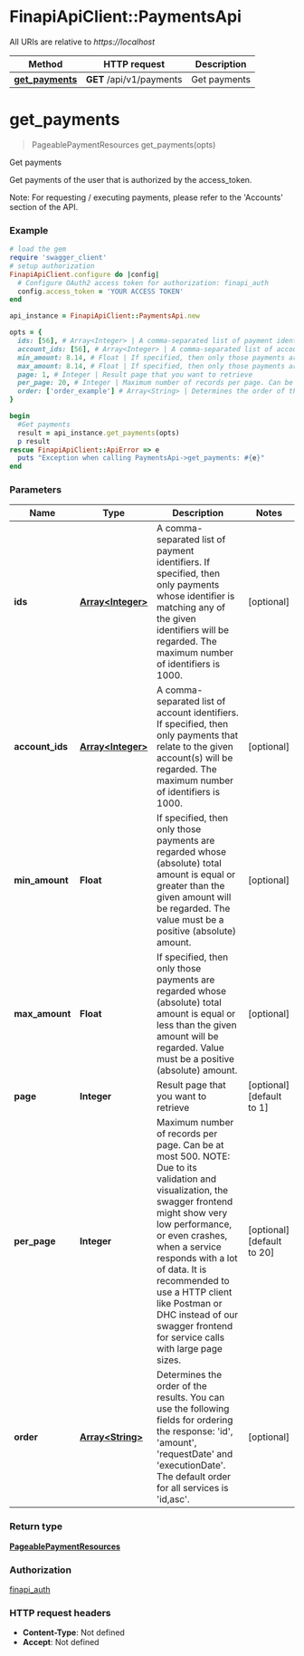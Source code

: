 # FinapiApiClient::PaymentsApi

All URIs are relative to *https://localhost*

Method | HTTP request | Description
------------- | ------------- | -------------
[**get_payments**](PaymentsApi.md#get_payments) | **GET** /api/v1/payments | Get payments


# **get_payments**
> PageablePaymentResources get_payments(opts)

Get payments

Get payments of the user that is authorized by the access_token. <p>Note: For requesting / executing payments, please refer to the 'Accounts' section of the API.</p>

### Example
```ruby
# load the gem
require 'swagger_client'
# setup authorization
FinapiApiClient.configure do |config|
  # Configure OAuth2 access token for authorization: finapi_auth
  config.access_token = 'YOUR ACCESS TOKEN'
end

api_instance = FinapiApiClient::PaymentsApi.new

opts = { 
  ids: [56], # Array<Integer> | A comma-separated list of payment identifiers. If specified, then only payments whose identifier is matching any of the given identifiers will be regarded. The maximum number of identifiers is 1000.
  account_ids: [56], # Array<Integer> | A comma-separated list of account identifiers. If specified, then only payments that relate to the given account(s) will be regarded. The maximum number of identifiers is 1000.
  min_amount: 8.14, # Float | If specified, then only those payments are regarded whose (absolute) total amount is equal or greater than the given amount will be regarded. The value must be a positive (absolute) amount.
  max_amount: 8.14, # Float | If specified, then only those payments are regarded whose (absolute) total amount is equal or less than the given amount will be regarded. Value must be a positive (absolute) amount.
  page: 1, # Integer | Result page that you want to retrieve
  per_page: 20, # Integer | Maximum number of records per page. Can be at most 500. NOTE: Due to its validation and visualization, the swagger frontend might show very low performance, or even crashes, when a service responds with a lot of data. It is recommended to use a HTTP client like Postman or DHC instead of our swagger frontend for service calls with large page sizes.
  order: ['order_example'] # Array<String> | Determines the order of the results. You can use the following fields for ordering the response: 'id', 'amount', 'requestDate' and 'executionDate'. The default order for all services is 'id,asc'.
}

begin
  #Get payments
  result = api_instance.get_payments(opts)
  p result
rescue FinapiApiClient::ApiError => e
  puts "Exception when calling PaymentsApi->get_payments: #{e}"
end
```

### Parameters

Name | Type | Description  | Notes
------------- | ------------- | ------------- | -------------
 **ids** | [**Array&lt;Integer&gt;**](Integer.md)| A comma-separated list of payment identifiers. If specified, then only payments whose identifier is matching any of the given identifiers will be regarded. The maximum number of identifiers is 1000. | [optional] 
 **account_ids** | [**Array&lt;Integer&gt;**](Integer.md)| A comma-separated list of account identifiers. If specified, then only payments that relate to the given account(s) will be regarded. The maximum number of identifiers is 1000. | [optional] 
 **min_amount** | **Float**| If specified, then only those payments are regarded whose (absolute) total amount is equal or greater than the given amount will be regarded. The value must be a positive (absolute) amount. | [optional] 
 **max_amount** | **Float**| If specified, then only those payments are regarded whose (absolute) total amount is equal or less than the given amount will be regarded. Value must be a positive (absolute) amount. | [optional] 
 **page** | **Integer**| Result page that you want to retrieve | [optional] [default to 1]
 **per_page** | **Integer**| Maximum number of records per page. Can be at most 500. NOTE: Due to its validation and visualization, the swagger frontend might show very low performance, or even crashes, when a service responds with a lot of data. It is recommended to use a HTTP client like Postman or DHC instead of our swagger frontend for service calls with large page sizes. | [optional] [default to 20]
 **order** | [**Array&lt;String&gt;**](String.md)| Determines the order of the results. You can use the following fields for ordering the response: &#39;id&#39;, &#39;amount&#39;, &#39;requestDate&#39; and &#39;executionDate&#39;. The default order for all services is &#39;id,asc&#39;. | [optional] 

### Return type

[**PageablePaymentResources**](PageablePaymentResources.md)

### Authorization

[finapi_auth](../README.md#finapi_auth)

### HTTP request headers

 - **Content-Type**: Not defined
 - **Accept**: Not defined



